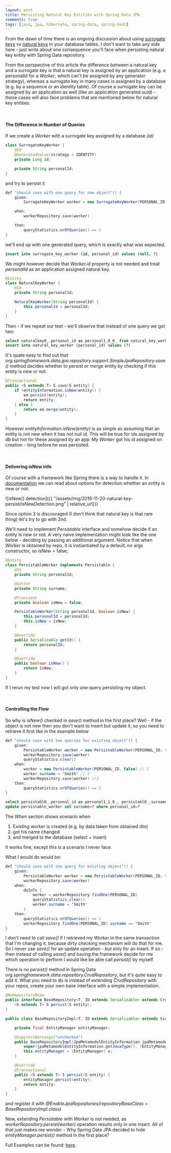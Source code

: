 ```yaml
---
layout: post
title: Persisting Natural Key Entities with Spring Data JPA
comments: true
tags: [java, jpa, hibernate, spring-data, spring-boot]
---
```

From the dawn of time there is an ongoing discussion about using [surrogate keys](https://en.wikipedia.org/wiki/Surrogate_key) vs [natural keys](https://en.wikipedia.org/wiki/Natural_key) in your database tables. 
I don't want to take any side here - just write about one consequence you'll face when persisting natural key entity with Spring Data repository.


From the perspective of this article the difference between a natural key and a surrogate key is that a natural key is assigned by an application (e.g. a personalId for a _Worker_, which can't be assigned by any generator strategy), whereas a surrogate key in many cases is assigned by a database (e.g. by a sequence or an identity table). Of course a surrogate key can be assigned by an application as well (like an application generated uuid) - these cases will also face problems that are mentioned below for natural key entities.

&nbsp;

#### The Difference in Number of Queries

If we create a _Worker_ with a surrogate key assigned by a database _(id)_


```java
class SurrogateKeyWorker {
    @Id
    @GeneratedValue(strategy = IDENTITY)
    private Long id;

    private String personalId;
}
```  

and try to persist it


```java
def "should save with one query for new object"() {
    given:
        SurrogateKeyWorker worker = new SurrogateKeyWorker(PERSONAL_ID);

    when:
        workerRepository.save(worker)

    then:
        queryStatistics.nrOfQueries() == 1
}
``` 

we'll end up with one generated query, which is exactly what was expected.

```sql
insert into surrogate_key_worker (id, personal_id) values (null, ?)
``` 


We might however decide that _Worker.id_ property is not needed and treat _personalId_ as an application assigned natural key.

```java
@Entity
class NaturalKeyWorker {
    @Id
    private String personalId;

    NaturalKeyWorker(String personalId) {
        this.personalId = personalId;
    }
}
``` 

Then - if we repeat our test - we'll observe that instead of one query we got two:

```sql
select naturalkey0_.personal_id as personal1_0_0_ from natural_key_worker naturalkey0_ where naturalkey0_.personal_id=?
insert into natural_key_worker (personal_id) values (?)
```


It's quate easy to find out that _org.springframework.data.jpa.repository.support.SimpleJpaRepository.save()_ method decides whether to persist or merge entity by checking if this entity is new or not.


```java
@Transactional
public <S extends T> S save(S entity) {
	if (entityInformation.isNew(entity)) {
		em.persist(entity);
		return entity;
	} else {
		return em.merge(entity);
	}
}
```

	
However _entityInformation.isNew(entity)_ is as simple as assuming that an entity is not new when it has not null id. This will be true for ids assigned by db but not for these assigned by an app. My _Worker_ got his id assigned on creation - long before he was persisted.

&nbsp;

#### Delivering isNew info

Of course with a framework like Spring there is a way to handle it. In [documentation](http://docs.spring.io/spring-data/jpa/docs/1.10.5.RELEASE/reference/html/#jpa.entity-persistence.saving-entites) we can read about options for detection whether an entity is new or not:


![isNew() detection]({{ "/assets/img/2016-11-20-natural-key-persist/isNewDetection.png" | relative_url}})


Since option 3 is discouraged (I don't think that natural key is that rare thing) let's try to go with 2nd.


We'll need to implement _Persistable_ interface and somehow decide if an entity is new or not. A very naive implementation might look like the one below - deciding by passing an additional argument. Notice that
when _Worker_ is obtained by repo, it is instiantiated by a default, no args constructor, so isNew = false;


```java
@Entity
class PersistableWorker implements Persistable {
    @Id
    private String personalId;

    @Setter
    private String surname;

    @Transient
    private boolean isNew = false;

    PersistableWorker(String personalId, boolean isNew) {
        this.personalId = personalId;
        this.isNew = isNew;
    }

    @Override
    public Serializable getId() {
        return personalId;
    }

    @Override
    public boolean isNew() {
        return isNew;
    }
}
```


If I rerun my test now I will got only one query persisting my object.

&nbsp;

#### Controlling the Flow

So why is _isNew()_ checked in _save()_ method in the first place? Well - if the object is not new then you don't want to insert but update it, so you need to retrieve it first like in the example below

```java
def "should save with two queries for existing object"() {
	given:
		PersistableWorker worker = new PersistableWorker(PERSONAL_ID, true)
		workerRepository.save(worker)
		queryStatistics.clear()
	when:
		worker = new PersistableWorker(PERSONAL_ID, false) // 1
		worker.surname = 'Smith' // 2
		workerRepository.save(worker) //3
	then:
		queryStatistics.nrOfQueries() == 2
}
```

```sql
select persistabl0_.personal_id as personal1_1_0_, persistabl0_.surname as surname2_1_0_ from persistable_worker persistabl0_ where persistabl0_.personal_id=?
update persistable_worker set surname=? where personal_id=?
```


The _When_ section shows scenario when

1. Existing worker is created (e.g. by data taken from obtained dto)
2. got his name changed
3. and merged to the database (select + insert)

It works fine, except this is a scenario I never face.

What I would do would be:


```java
def "should save with one query for existing object"() {
	given:
		PersistableWorker worker = new PersistableWorker(PERSONAL_ID, true);
		workerRepository.save(worker)
	when:
		doInTx {
			worker = workerRepository.findOne(PERSONAL_ID)
			queryStatistics.clear()
			worker.surname = 'Smith'
		}
	then:
		queryStatistics.nrOfQueries() == 1
		workerRepository.findOne(PERSONAL_ID).surname == 'Smith'
}
```


I don't need to call _save()_ if I retrieved my _Worker_ in the same transaction that I'm changing it, because _dirty checking_ mechanism will do that for me. So I never use _save()_ for an update operation - but only for an insert. If so - then instead of calling _save()_ and having the framework decide for me which operation to perform I would like be able call _persist()_ by myself.

There is no _persist()_ method in Spring Data _org.springframework.data.repository.CrudRepository_, but it's quite easy to add it.
What you need to do is instead of extending _CrudRepository_ with your repos, create your own base interface with a simple implementation.


```java
@NoRepositoryBean
public interface BaseRepository<T, ID extends Serializable> extends CrudRepository<T, ID> {
    <S extends T> S persist(S entity);
}

public class BaseRepositoryImpl<T, ID extends Serializable> extends SimpleJpaRepository<T, ID> implements BaseRepository<T, ID> {

    private final EntityManager entityManager;

    @SuppressWarnings("unchecked")
    public BaseRepositoryImpl(JpaMetamodelEntityInformation jpaMetamodelEntityInformation, Object o) {
        super(jpaMetamodelEntityInformation.getJavaType(), (EntityManager) o);
        this.entityManager = (EntityManager) o;
    }

    @Override
    @Transactional
    public <S extends T> S persist(S entity) {
        entityManager.persist(entity);
        return entity;
    }
}
```


and register it with _@EnableJpaRepositories(repositoryBaseClass = BaseRepositoryImpl.class)_


Now, extending _Persistable_ with _Worker_ is not needed, as _workerRepository.persist(worker)_ operation results only in one insert. All of that just makes me wonder - Why Spring Data JPA decided to hide _entityManager.persist()_ method in the first place?


Full Examples can be found: [here](https://github.com/dkublik/sd-natural-keys).

&nbsp;
